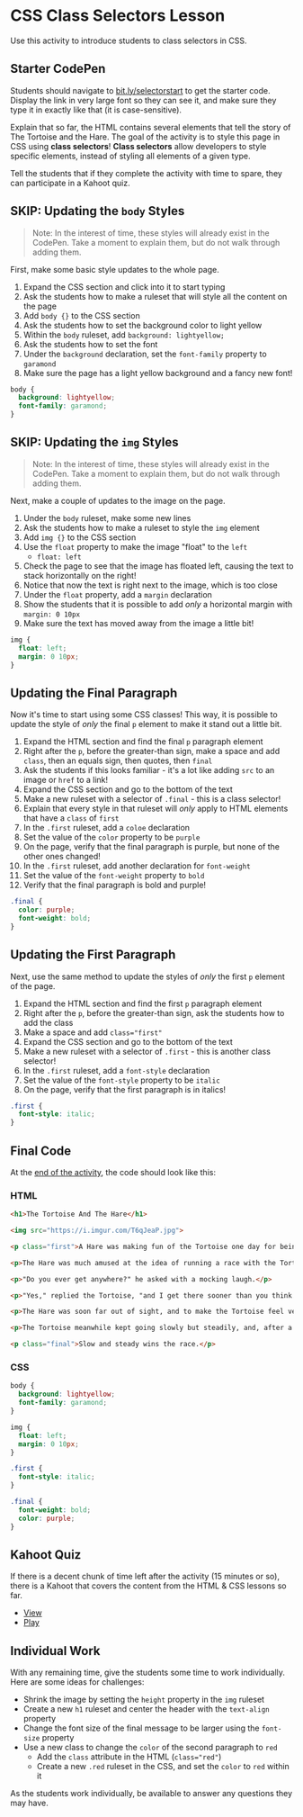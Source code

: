 # CSS Class Selectors Lesson
Use this activity to introduce students to class selectors in CSS.

## Starter CodePen
Students should navigate to [bit.ly/selectorstart](https://codepen.io/jmaxwell/pen/mdVwzWP?editors=1100) to get the starter code. Display the link in very large font so they can see it, and make sure they type it in exactly like that (it is case-sensitive).

Explain that so far, the HTML contains several elements that tell the story of The Tortoise and the Hare. The goal of the activity is to style this page in CSS using **class selectors**! **Class selectors** allow developers to style specific elements, instead of styling all elements of a given type.

Tell the students that if they complete the activity with time to spare, they can participate in a Kahoot quiz.

## SKIP: Updating the `body` Styles
>Note: In the interest of time, these styles will already exist in the CodePen. Take a moment to explain them, but do not walk through adding them.

First, make some basic style updates to the whole page.

1. Expand the CSS section and click into it to start typing
1. Ask the students how to make a ruleset that will style all the content on the page
1. Add `body {}` to the CSS section
1. Ask the students how to set the background color to light yellow
1. Within the `body` ruleset, add `background: lightyellow;`
1. Ask the students how to set the font
1. Under the `background` declaration, set the `font-family` property to `garamond`
1. Make sure the page has a light yellow background and a fancy new font!

```css
body {
  background: lightyellow;
  font-family: garamond;
}
```

## SKIP: Updating the `img` Styles
>Note: In the interest of time, these styles will already exist in the CodePen. Take a moment to explain them, but do not walk through adding them.

Next, make a couple of updates to the image on the page.

1. Under the `body` ruleset, make some new lines
1. Ask the students how to make a ruleset to style the `img` element
1. Add `img {}` to the CSS section
1. Use the `float` property to make the image "float" to the `left`
    - `float: left`
1. Check the page to see that the image has floated left, causing the text to stack horizontally on the right!
1. Notice that now the text is right next to the image, which is too close
1. Under the `float` property, add a `margin` declaration
1. Show the students that it is possible to add _only_ a horizontal margin with `margin: 0 10px`
1. Make sure the text has moved away from the image a little bit!

```css
img {
  float: left;
  margin: 0 10px;
}
```

## Updating the Final Paragraph
Now it's time to start using some CSS classes! This way, it is possible to update the style of _only_ the final `p` element to make it stand out a little bit.

1. Expand the HTML section and find the final `p` paragraph element
1. Right after the `p`, before the greater-than sign, make a space and add `class`, then an equals sign, then quotes, then `final`
1. Ask the students if this looks familiar - it's a lot like adding `src` to an image or `href` to a link!
1. Expand the CSS section and go to the bottom of the text
1. Make a new ruleset with a selector of `.final` - this is a class selector!
1. Explain that every style in that ruleset will _only_ apply to HTML elements that have a `class` of `first`
1. In the `.first` ruleset, add a `coloe` declaration
1. Set the value of the `color` property to be `purple`
1. On the page, verify that the final paragraph is purple, but none of the other ones changed!
1. In the `.first` ruleset, add another declaration for `font-weight`
1. Set the value of the `font-weight` property to `bold`
1. Verify that the final paragraph is bold and purple!

```css
.final {
  color: purple;
  font-weight: bold;
}
```

## Updating the First Paragraph
Next, use the same method to update the styles of _only_ the first `p` element of the page.

1. Expand the HTML section and find the first `p` paragraph element
1. Right after the `p`, before the greater-than sign, ask the students how to add the class
1. Make a space and add `class="first"`
1. Expand the CSS section and go to the bottom of the text
1. Make a new ruleset with a selector of `.first` - this is another class selector!
1. In the `.first` ruleset, add a `font-style` declaration
1. Set the value of the `font-style` property to be `italic`
1. On the page, verify that the first paragraph is in italics!

```css
.first {
  font-style: italic;
}
```

## Final Code
At the [end of the activity](https://codepen.io/jmaxwell/pen/mdVwGNy), the code should look like this:

### HTML
```html
<h1>The Tortoise And The Hare</h1>

<img src="https://i.imgur.com/T6qJeaP.jpg">

<p class="first">A Hare was making fun of the Tortoise one day for being so slow.</p>

<p>The Hare was much amused at the idea of running a race with the Tortoise, but for the fun of the thing he agreed. So the Fox, who had consented to act as judge, marked the distance and started the runners off.</p>

<p>"Do you ever get anywhere?" he asked with a mocking laugh.</p>

<p>"Yes," replied the Tortoise, "and I get there sooner than you think. I'll run you a race and prove it."</p>

<p>The Hare was soon far out of sight, and to make the Tortoise feel very deeply how ridiculous it was for him to try a race with a Hare, he lay down beside the course to take a nap until the Tortoise should catch up.</p>

<p>The Tortoise meanwhile kept going slowly but steadily, and, after a time, passed the place where the Hare was sleeping. But the Hare slept on very peacefully; and when at last he did wake up, the Tortoise was near the goal. The Hare now ran his swiftest, but he could not overtake the Tortoise in time.</p>

<p class="final">Slow and steady wins the race.</p>
```

### CSS
```css
body {
  background: lightyellow;
  font-family: garamond;
}

img {
  float: left;
  margin: 0 10px;
}

.first {
  font-style: italic;
}

.final {
  font-weight: bold;
  color: purple;
}
```

## Kahoot Quiz
If there is a decent chunk of time left after the activity (15 minutes or so), there is a Kahoot that covers the content from the HTML & CSS lessons so far.

- [View](https://create.kahoot.it/share/a199e4fd-56ab-4f5b-b94e-e3e8169e4956)
- [Play](https://play.kahoot.it/v2/?quizId=a199e4fd-56ab-4f5b-b94e-e3e8169e4956)

## Individual Work
With any remaining time, give the students some time to work individually. Here are some ideas for challenges:

- Shrink the image by setting the `height` property in the `img` ruleset
- Create a new `h1` ruleset and center the header with the `text-align` property
- Change the font size of the final message to be larger using the `font-size` property
- Use a new class to change the `color` of the second paragraph to `red`
    - Add the `class` attribute in the HTML (`class="red"`)
    - Create a new `.red` ruleset in the CSS, and set the `color` to `red` within it

As the students work individually, be available to answer any questions they may have.

